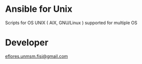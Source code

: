 # Ansible for Unix

Scripts for OS UNIX ( AIX, GNU/Linux ) supported for multiple OS

# Developer

eflores.unmsm.fisi@gmail.com
